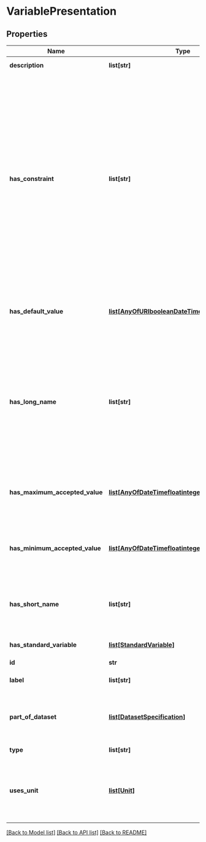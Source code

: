 # VariablePresentation

## Properties
Name | Type | Description | Notes
------------ | ------------- | ------------- | -------------
**description** | **list[str]** | small description | [optional] 
**has_constraint** | **list[str]** | Constraint or rule associated to a  variable or software configuration. For example: \&quot;This model accepts only monthly data\&quot;, or \&quot;all inputs of this model configuration must share the same location\&quot;. More structured restrictions, such as Jena rules or SWRL rules may also be captured with this property | [optional] 
**has_default_value** | [**list[AnyOfURIbooleanDateTimefloatintegerstring]**](AnyOfURIbooleanDateTimefloatintegerstring.md) | Default accepted value of a variable presentation (or a parameter) | [optional] 
**has_long_name** | **list[str]** | Properties that relate the variable representation to its long name. The long name is useful for context (e.g., precipitation is less ambiguous than P) but not as precise as the standard name. | [optional] 
**has_maximum_accepted_value** | [**list[AnyOfDateTimefloatinteger]**](AnyOfDateTimefloatinteger.md) | Maximum accepted value of a variable presentation (or a parameter) | [optional] 
**has_minimum_accepted_value** | [**list[AnyOfDateTimefloatinteger]**](AnyOfDateTimefloatinteger.md) | Minimum accepted value of a variable presentation (or a parameter) | [optional] 
**has_short_name** | **list[str]** | A short name (e.g., temperature) capturing the high-level concept of the variable | [optional] 
**has_standard_variable** | [**list[StandardVariable]**](StandardVariable.md) | the standard name of a variable | [optional] 
**id** | **str** | identifier | [optional] 
**label** | **list[str]** | short description of the resource | [optional] 
**part_of_dataset** | [**list[DatasetSpecification]**](DatasetSpecification.md) | Associates a presentation with a dataset where the presentation occurs | [optional] 
**type** | **list[str]** | type of the resource | [optional] 
**uses_unit** | [**list[Unit]**](Unit.md) | Property used to link a variable presentation or time interval to the unit they are represented in | [optional] 

[[Back to Model list]](../#documentation-for-models) [[Back to API list]](../#documentation-for-api-endpoints) [[Back to README]](../)


